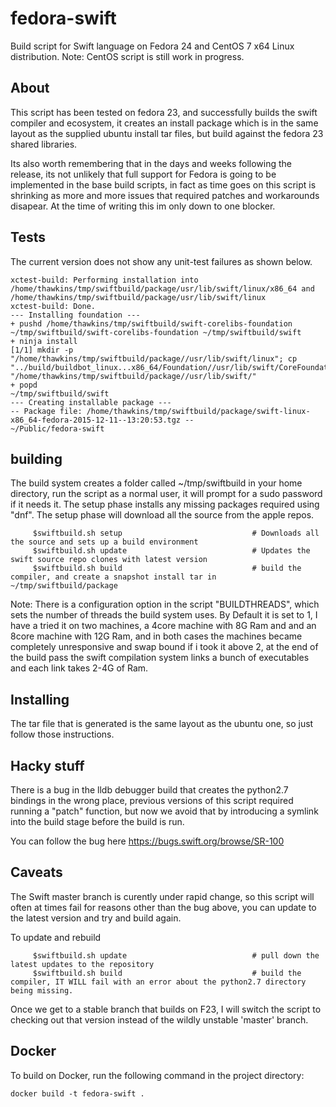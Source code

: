 # fedora-swift
Build script for Swift language on Fedora 24 and CentOS 7 x64 Linux distribution. Note: CentOS script is still work in progress.

## About
This script has been tested on fedora 23, and successfully builds the swift compiler and ecosystem, it creates an install package which is in the same layout as the supplied ubuntu install tar files, but build against the fedora 23 shared libraries. 

Its also worth remembering that in the days and weeks following the release, its not unlikely that full support for Fedora is going to be implemented in the base build scripts, in fact as time goes on this script is shrinking as more and more issues that required patches and workarounds disapear. At the time of writing this im only down to one blocker. 

## Tests
The current version does not show any unit-test failures as shown below.

```
xctest-build: Performing installation into /home/thawkins/tmp/swiftbuild/package/usr/lib/swift/linux/x86_64 and /home/thawkins/tmp/swiftbuild/package/usr/lib/swift/linux
xctest-build: Done.
--- Installing foundation ---
+ pushd /home/thawkins/tmp/swiftbuild/swift-corelibs-foundation
~/tmp/swiftbuild/swift-corelibs-foundation ~/tmp/swiftbuild/swift
+ ninja install
[1/1] mkdir -p "/home/thawkins/tmp/swiftbuild/package//usr/lib/swift/linux"; cp "../build/buildbot_linux...x86_64/Foundation//usr/lib/swift/CoreFoundation" "/home/thawkins/tmp/swiftbuild/package//usr/lib/swift/"
+ popd
~/tmp/swiftbuild/swift
--- Creating installable package ---
-- Package file: /home/thawkins/tmp/swiftbuild/package/swift-linux-x86_64-fedora-2015-12-11--13:20:53.tgz --
~/Public/fedora-swift

```

## building

The build system creates a folder called ~/tmp/swiftbuild in your home directory, run the script as a normal user, it will prompt for a sudo
password if it needs it.  The setup phase installs any missing packages required using "dnf". The setup phase will download all the source from
the apple repos.

```
     $swiftbuild.sh setup                             # Downloads all the source and sets up a build environment
     $swiftbuild.sh update                            # Updates the swift source repo clones with latest version
     $swiftbuild.sh build                             # build the compiler, and create a snapshot install tar in ~/tmp/swiftbuild/package
```

Note: There is a configuration option in the script "BUILDTHREADS", which sets the number of threads the build system uses.
By Default it is set to 1, I have a tried it on two machines, a 4core machine with 8G Ram and and an 8core machine with 12G Ram, and in both cases
the machines became completely unresponsive and swap bound if i took it above 2, at the end of the build pass the swift compilation system links a bunch
of executables and each link takes 2-4G of Ram.  

## Installing

The tar file that is generated is the same layout as the ubuntu one, so just follow those instructions. 

## Hacky stuff

There is a bug in the lldb debugger build that creates the python2.7 bindings in the wrong place,  previous versions of this script required running a "patch" function, but now we avoid that by introducing a symlink into the build stage before the build is run. 

You can follow the bug here https://bugs.swift.org/browse/SR-100

## Caveats
The Swift master branch is curently under rapid change, so this script will often at times fail for reasons other than the bug above, you can update to the latest version and try and build again. 

To update and rebuild 

```
     $swiftbuild.sh update                            # pull down the latest updates to the repository
     $swiftbuild.sh build                             # build the compiler, IT WILL fail with an error about the python2.7 directory being missing. 
```

Once we get to a stable branch that builds on F23, I will switch the script to checking out that version instead of the wildly unstable 'master' branch. 

## Docker
To build on Docker, run the following command in the project directory:
```
docker build -t fedora-swift .
```

